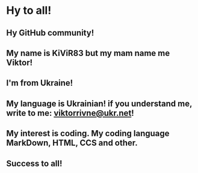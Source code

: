  # Hy to all!
 ## Hy GitHub community!
 ## My name is KiViR83 but my mam name me Viktor!
 ## I'm from Ukraine!
 ## My language is Ukrainian! if you understand me, write to me: viktorrivne@ukr.net!
 ## My interest is coding. My coding language MarkDown, HTML, CCS and other.
 ## Success to all!
 
 